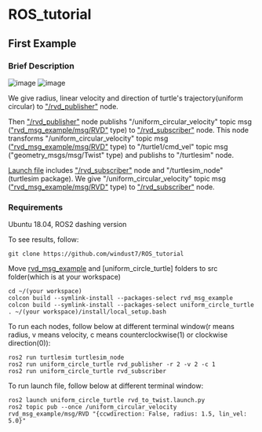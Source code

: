 # ROS_tutorial

## First Example
### Brief Description
![image](https://user-images.githubusercontent.com/62916482/148050456-924a0ab0-9360-4029-925f-c9c4e5a7deba.png)
![image](https://user-images.githubusercontent.com/62916482/148050467-6a40bf14-ede7-4356-9f53-fccba759aed9.png)


We give radius, linear velocity and direction of turtle's trajectory(uniform circular) to ["/rvd_publisher"](https://github.com/windust7/ROS_tutorial/blob/main/uniform_circle_turtle/uniform_circle_turtle/rvd_publisher.py) node.

Then ["/rvd_publisher"](https://github.com/windust7/ROS_tutorial/blob/main/uniform_circle_turtle/uniform_circle_turtle/rvd_publisher.py) node publishs "/uniform_circular_velocity" topic msg (["rvd_msg_example/msg/RVD"](https://github.com/windust7/ROS_tutorial/blob/main/rvd_msg_example/msg/RVD.msg) type) to ["/rvd_subscriber"](https://github.com/windust7/ROS_tutorial/blob/main/uniform_circle_turtle/uniform_circle_turtle/rvd_subscriber.py) node. This node transforms "/uniform_circular_velocity" topic msg (["rvd_msg_example/msg/RVD"](https://github.com/windust7/ROS_tutorial/blob/main/rvd_msg_example/msg/RVD.msg) type) to "/turtle1/cmd_vel" topic msg ("geometry_msgs/msg/Twist" type) and publishs to "/turtlesim" node.

[Launch file](https://github.com/windust7/ROS_tutorial/blob/main/uniform_circle_turtle/launch/rvd_to_twist.launch.py) includes ["/rvd_subscriber"](https://github.com/windust7/ROS_tutorial/blob/main/uniform_circle_turtle/uniform_circle_turtle/rvd_subscriber.py) node and "/turtlesim_node" (turtlesim package). We give "/uniform_circular_velocity" topic msg (["rvd_msg_example/msg/RVD"](https://github.com/windust7/ROS_tutorial/blob/main/rvd_msg_example/msg/RVD.msg) type) to ["/rvd_subscriber"](https://github.com/windust7/ROS_tutorial/blob/main/uniform_circle_turtle/uniform_circle_turtle/rvd_subscriber.py) node.

### Requirements
Ubuntu 18.04, ROS2 dashing version

To see results, follow:
```
git clone https://github.com/windust7/ROS_tutorial
```
Move [rvd_msg_example](https://github.com/windust7/ROS_tutorial/tree/main/rvd_msg_example) and [uniform_circle_turtle] folders to src folder(which is at your workspace)

```
cd ~/(your workspace)
colcon build --symlink-install --packages-select rvd_msg_example
colcon build --symlink-install --packages-select uniform_circle_turtle
. ~/(your workspace)/install/local_setup.bash
```
To run each nodes, follow below at different terminal window(r means radius, v means velocity, c means counterclockwise(1) or clockwise direction(0)):
```
ros2 run turtlesim turtlesim_node
ros2 run uniform_circle_turtle rvd_publisher -r 2 -v 2 -c 1
ros2 run uniform_circle_turtle rvd_subscriber 
```
To run launch file, follow below at different terminal window:

```
ros2 launch uniform_circle_turtle rvd_to_twist.launch.py
ros2 topic pub --once /uniform_circular_velocity rvd_msg_example/msg/RVD "{ccwdirection: False, radius: 1.5, lin_vel: 5.0}"
```

